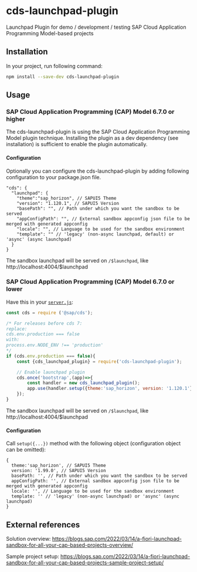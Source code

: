 # cds-launchpad-plugin
Launchpad Plugin for demo / development / testing SAP Cloud Application Programming Model-based projects

## Installation

In your project, run following command:
```sh
npm install --save-dev cds-launchpad-plugin
```

## Usage

### SAP Cloud Application Programming (CAP) Model 6.7.0 or higher

The cds-launchpad-plugin is using the SAP Cloud Application Programming Model plugin technique. 
Installing the plugin as a dev dependency (see installation) is sufficient to enable the plugin automatically.

#### Configuration

Optionally you can configure the cds-launchpad-plugin by adding following configuration to your package.json file.

```jsonc
"cds": {
  "launchpad": {
    "theme":"sap_horizon", // SAPUI5 Theme
    "version": "1.120.1", // SAPUI5 Version
    "basePath": "", // Path under which you want the sandbox to be served
    "appConfigPath": "", // External sandbox appconfig json file to be merged with generated appconfig
    "locale": "", // Language to be used for the sandbox environment
    "template": "" // 'legacy' (non-async launchpad, default) or 'async' (async launchpad)
  }
}
```

The sandbox launchpad will be served on `/$launchpad`, like http://localhost:4004/$launchpad

### SAP Cloud Application Programming (CAP) Model 6.7.0 or lower

Have this in your [`server.js`](https://cap.cloud.sap/docs/node.js/cds-server#custom-server-js):

```js
const cds = require ('@sap/cds');

/* For releases before cds 7:
replace:
cds.env.production === false
with:
process.env.NODE_ENV !== 'production'
*/
if (cds.env.production === false){
    const {cds_launchpad_plugin} = require('cds-launchpad-plugin');

    // Enable launchpad plugin
    cds.once('bootstrap',(app)=>{
        const handler = new cds_launchpad_plugin();
        app.use(handler.setup({theme:'sap_horizon', version: '1.120.1'}));
    });
}
```

The sandbox launchpad will be served on `/$launchpad`, like http://localhost:4004/$launchpad

#### Configuration

Call `setup({...})` method with the following object (configuration object can be omitted):
```jsonc
{
  theme:'sap_horizon', // SAPUI5 Theme
  version: '1.99.0', // SAPUI5 Version
  basePath: '', // Path under which you want the sandbox to be served
  appConfigPath: '', // External sandbox appconfig json file to be merged with generated appconfig
  locale: '', // Language to be used for the sandbox environment
  template: '' // 'legacy' (non-async launchpad) or 'async' (async launchpad)
}
```

## External references

Solution overview: https://blogs.sap.com/2022/03/14/a-fiori-launchpad-sandbox-for-all-your-cap-based-projects-overview/

Sample project setup: https://blogs.sap.com/2022/03/14/a-fiori-launchpad-sandbox-for-all-your-cap-based-projects-sample-project-setup/

